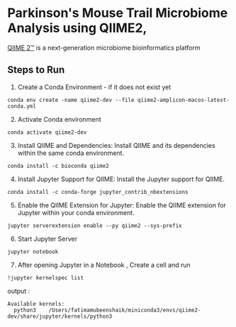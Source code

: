 # Parkinson's Mouse Trail Microbiome Analysis using QIIME2, 

[QIIME 2™](https://qiime2.org) is a next-generation microbiome bioinformatics platform

## Steps to Run
1. Create a Conda Environment - if it does not exist yet
```shell
conda env create -name qiime2-dev --file qiime2-amplicon-macos-latest-conda.yml
```
2. Activate Conda environment 
```shell
conda activate qiime2-dev
```
3. Install QIIME and Dependencies: Install QIIME and its dependencies within the same conda environment.
```shell
conda install -c bioconda qiime2
```
4. Install Jupyter Support for QIIME: Install the Jupyter support for QIIME.
```shell
conda install -c conda-forge jupyter_contrib_nbextensions

```
5. Enable the QIIME Extension for Jupyter: Enable the QIIME extension for Jupyter within your conda environment.
```shell
jupyter serverextension enable --py qiime2 --sys-prefix
```
6. Start Jupyter Server 
```shell
jupyter notebook
```
7. After opening Jupyter in a Notebook , Create a cell and run 
```
!jupyter kernelspec list
```
output :
```
Available kernels:
  python3    /Users/fatimamubeenshaik/miniconda3/envs/qiime2-dev/share/jupyter/kernels/python3
```
